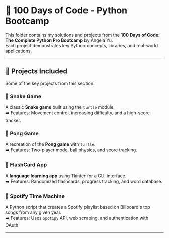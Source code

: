 # 🚀 100 Days of Code - Python Bootcamp

This folder contains my solutions and projects from the **100 Days of Code: The Complete Python Pro Bootcamp** by Angela Yu.  
Each project demonstrates key Python concepts, libraries, and real-world applications.

---

## 📂 Projects Included
Some of the key projects from this section:

### 🐍 Snake Game
A classic **Snake game** built using the `turtle` module.  
➡️ Features: Movement control, increasing difficulty, and a high-score tracker.

### 🎾 Pong Game
A recreation of the **Pong game** with `turtle`.  
➡️ Features: Two-player mode, ball physics, and score tracking.

### 📝 FlashCard App
A **language learning app** using Tkinter for a GUI interface.  
➡️ Features: Randomized flashcards, progress tracking, and word database.

### 🎵 Spotify Time Machine
A Python script that creates a Spotify playlist based on Billboard's top songs from any given year.  
➡️ Features: Uses `Spotipy` API, web scraping, and authentication with OAuth.

---